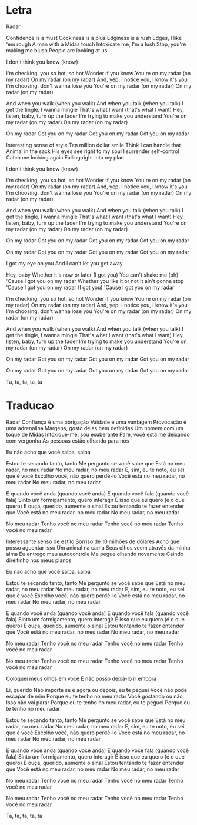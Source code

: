 
# Letra

Radar

Confidence is a must
Cockiness is a plus
Edginess is a rush
Edges, I like 'em rough
A man with a Midas touch
Intoxicate me, I'm a lush
Stop, you're making me blush
People are looking at us

I don't think you know (know)

I'm checking, you so hot, so hot
Wonder if you know
You're on my radar (on my radar)
On my radar (on my radar)
And, yep, I notice you, I know it's you
I'm choosing, don't wanna lose you
You're on my radar (on my radar)
On my radar (on my radar)

And when you walk (when you walk)
And when you talk (when you talk)
I get the tingle, I wanna mingle
That's what I want (that's what I want)
Hey, listen, baby, turn up the fader
I'm trying to make you understand
You're on my radar (on my radar)
On my radar (on my radar)

On my radar
Got you on my radar
Got you on my radar
Got you on my radar

Interesting sense of style
Ten million dollar smile
Think I can handle that
Animal in the sack
His eyes see right to my soul
I surrender self-control
Catch me looking again
Falling right into my plan

I don't think you know (know)

I'm checking, you so hot, so hot
Wonder if you know
You're on my radar (on my radar)
On my radar (on my radar)
And, yep, I notice you, I know it's you
I'm choosing, don't wanna lose you
You're on my radar (on my radar)
On my radar (on my radar)

And when you walk (when you walk)
And when you talk (when you talk)
I get the tingle, I wanna mingle
That's what I want (that's what I want)
Hey, listen, baby, turn up the fader
I'm trying to make you understand
You're on my radar (on my radar)
On my radar (on my radar)

On my radar
Got you on my radar
Got you on my radar
Got you on my radar

On my radar
Got you on my radar
Got you on my radar
Got you on my radar

I got my eye on you
And I can't let you get away

Hey, baby
Whether it's now or later (I got you)
You can't shake me (oh)
'Cause I got you on my radar
Whether you like it or not
It ain't gonna stop
'Cause I got you on my radar (I got you)
'Cause I got you on my radar

I'm checking, you so hot, so hot
Wonder if you know
You're on my radar (on my radar)
On my radar (on my radar)
And, yep, I notice you, I know it's you
I'm choosing, don't wanna lose you
You're on my radar (on my radar)
On my radar (on my radar)

And when you walk (when you walk)
And when you talk (when you talk)
I get the tingle, I wanna mingle
That's what I want (that's what I want)
Hey, listen, baby, turn up the fader
I'm trying to make you understand
You're on my radar (on my radar)
On my radar (on my radar)

On my radar
Got you on my radar
Got you on my radar
Got you on my radar

On my radar
Got you on my radar
Got you on my radar
Got you on my radar

Ta, ta, ta, ta, ta


# Traducao

Radar
Confiança é uma obrigação
Vaidade é uma vantagem
Provocação é uma adrenalina
Margens, gosto delas bem definidas
Um homem com um toque de Midas
Intoxique-me, sou exuberante
Pare, você está me deixando com vergonha
As pessoas estão olhando para nós

Eu não acho que você saiba, saiba

Estou te secando tanto, tanto
Me pergunto se você sabe que
Está no meu radar, no meu radar
No meu radar, no meu radar
E, sim, eu te noto, eu sei que é você
Escolho você, não quero perdê-lo
Você está no meu radar, no meu radar
No meu radar, no meu radar

E quando você anda (quando você anda)
E quando você fala (quando você fala)
Sinto um formigamento, quero interagir
É isso que eu quero (é o que quero)
E ouça, querido, aumente o sinal
Estou tentando te fazer entender que
Você está no meu radar, no meu radar
No meu radar, no meu radar

No meu radar
Tenho você no meu radar
Tenho você no meu radar
Tenho você no meu radar

Interessante senso de estilo
Sorriso de 10 milhões de dólares
Acho que posso aguentar isso
Um animal na cama
Seus olhos veem através da minha alma
Eu entrego meu autocontrole
Me pegue olhando novamente
Caindo direitinho nos meus planos

Eu não acho que você saiba, saiba

Estou te secando tanto, tanto
Me pergunto se você sabe que
Está no meu radar, no meu radar
No meu radar, no meu radar
E, sim, eu te noto, eu sei que é você
Escolho você, não quero perdê-lo
Você está no meu radar, no meu radar
No meu radar, no meu radar

E quando você anda (quando você anda)
E quando você fala (quando você fala)
Sinto um formigamento, quero interagir
É isso que eu quero (é o que quero)
E ouça, querido, aumente o sinal
Estou tentando te fazer entender que
Você está no meu radar, no meu radar
No meu radar, no meu radar

No meu radar
Tenho você no meu radar
Tenho você no meu radar
Tenho você no meu radar

No meu radar
Tenho você no meu radar
Tenho você no meu radar
Tenho você no meu radar

Coloquei meus olhos em você
E não posso deixá-lo ir embora

Ei, querido
Não importa se é agora ou depois, eu te peguei
Você não pode escapar de mim
Porque eu te tenho no meu radar
Você gostando ou não
Isso não vai parar
Porque eu te tenho no meu radar, eu te peguei
Porque eu te tenho no meu radar

Estou te secando tanto, tanto
Me pergunto se você sabe que
Está no meu radar, no meu radar
No meu radar, no meu radar
E, sim, eu te noto, eu sei que é você
Escolho você, não quero perdê-lo
Você está no meu radar, no meu radar
No meu radar, no meu radar

E quando você anda (quando você anda)
E quando você fala (quando você fala)
Sinto um formigamento, quero interagir
É isso que eu quero (é o que quero)
E ouça, querido, aumente o sinal
Estou tentando te fazer entender que
Você está no meu radar, no meu radar
No meu radar, no meu radar

No meu radar
Tenho você no meu radar
Tenho você no meu radar
Tenho você no meu radar

No meu radar
Tenho você no meu radar
Tenho você no meu radar
Tenho você no meu radar

Ta, ta, ta, ta, ta



